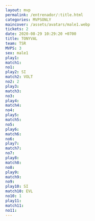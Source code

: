 ```yaml
---
layout: mvp
permalink: /entrenador/:title.html
categories: MVPSONLY
maincover: /assets/avatars/male1.webp
tickets: 2
date: 2020-08-29 10:29:20 +0700
title: TONYVAL
team: TSR
MVPS: 3
sex: male1
play1: 
match1: 
no1: 
play2: SI
match2: VOLT
no2: 2
play3: 
match3: 
no3: 
play4: 
match4: 
no4: 
play5: 
match5: 
no5: 
play6: 
match6: 
no6: 
play7: 
match7: 
no7: 
play8: 
match8: 
no8: 
play9: 
match9: 
no9: 
play10: SI
match10: EVL
no10: 1
play11: 
match11: 
no11:
---
```

